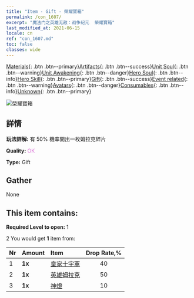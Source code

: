 ```yaml
---
title: "Item - Gift - 榮耀寶箱"
permalink: /con_1607/
excerpt: "魔法门之英雄无敌：战争纪元  榮耀寶箱"
last_modified_at: 2021-06-15
locale: cn
ref: "con_1607.md"
toc: false
classes: wide
---
```

 [Materials](/ItemsCN/){: .btn .btn--primary}[Artifacts](/ItemsCN/Artifacts/){: .btn .btn--success}[Unit Soul](/ItemsCN/UnitSoul/){: .btn .btn--warning}[Unit Awakening](/ItemsCN/UnitAwakening/){: .btn .btn--danger}[Hero Soul](/ItemsCN/HeroSoul/){: .btn .btn--info}[Hero Skill](/ItemsCN/HeroSkill/){: .btn .btn--primary}[Gift](/ItemsCN/Gift/){: .btn .btn--success}[Event related](/ItemsCN/Events/){: .btn .btn--warning}[Avatars](/ItemsCN/Avatars/){: .btn .btn--danger}[Consumables](/ItemsCN/Consumables/){: .btn .btn--info}[Unknown](/ItemsCN/Unknown/){: .btn .btn--primary}

 ![榮耀寶箱](/images/t/i_906027.png)

## 詳情
 **玩法詳解:** 有 50% 機率開出一枚姆拉克碎片

 **Quality:** <span style="color: #DA70D6">OK</span>

 **Type:** Gift

## Gather

  None

## This item contains:

 **Required Level to open:** 1

 2 You would get **1** item  from:

  | Nr | Amount |     Item    | Drop Rate,% |
  |:---|:-------|:------------|:---------:|
  | 1 |  **1x** | [皇家十字軍](/cn/Items/unt_193/) | 40 | 
  | 2 |  **1x** | [英雄姆拉克](/cn/Items/her_360/) | 50 | 
  | 3 |  **1x** | [神燈](/cn/Items/unt_239/) | 10 | 
